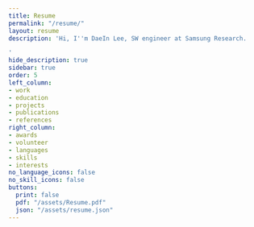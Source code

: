 ```yaml
---
title: Resume
permalink: "/resume/"
layout: resume
description: 'Hi, I''m DaeIn Lee, SW engineer at Samsung Research.

'
hide_description: true
sidebar: true
order: 5
left_column:
- work
- education
- projects
- publications
- references
right_column:
- awards
- volunteer
- languages
- skills
- interests
no_language_icons: false
no_skill_icons: false
buttons:
  print: false
  pdf: "/assets/Resume.pdf"
  json: "/assets/resume.json"
---
```


